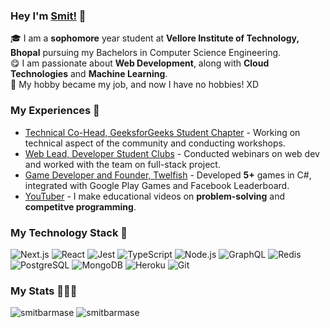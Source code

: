 ### Hey I'm [Smit!](https://smitbarmase.github.io) 🚀

🎓 I am a **sophomore** year student at **Vellore Institute of Technology, Bhopal** pursuing my Bachelors in Computer Science Engineering. </br>
😋 I am passionate about **Web Development**, along with **Cloud Technologies** and **Machine Learning**. </br>
👾 My hobby became my job, and now I have no hobbies! XD </br>

### My Experiences 🙌
- [Technical Co-Head, GeeksforGeeks Student Chapter](https://www.geeksforgeeks.org/) - Working on technical aspect of the community and conducting workshops.
- [Web Lead, Developer Student Clubs](https://dsc.community.dev/) - Conducted webinars on web dev and worked with the team on full-stack project.
- [Game Developer and Founder, Twelfish](https://play.google.com/store/apps/dev?id=8640212175044390799&hl=en_IN&gl=US) - Developed **5+** games in C#, integrated with Google Play Games and Facebook Leaderboard.
- [YouTuber](https://www.youtube.com/channel/UCNN-8t9vWnL0jydIHMr1KHg) - I make educational videos on **problem-solving** and **competitve programming**.

### My Technology Stack 🤗
![Next.js](https://img.shields.io/badge/-Next.js-24292E?&logo=next.js)
![React](https://img.shields.io/badge/-React-24292E?&logo=React)
![Jest](https://img.shields.io/badge/-Jest-24292E?&logo=jest&logoColor=4db33d)
![TypeScript](https://img.shields.io/badge/-TypeScript-24292E?&logo=typescript)
![Node.js](https://img.shields.io/badge/-Node.js-24292E?&logo=node.js)
![GraphQL](https://img.shields.io/badge/-GraphQL-24292E?&logo=graphql&logoColor=E10098)
![Redis](https://img.shields.io/badge/-Redis-24292E?&logo=redis)
![PostgreSQL](https://img.shields.io/badge/-PostgreSQL-24292E?&logo=postgresql&logoColor=30648c)
![MongoDB](https://img.shields.io/badge/-MongoDB-24292E?&logo=mongodb&logoColor=4db33d)
![Heroku](https://img.shields.io/badge/-Heroku-24292E?&logo=heroku&logoColor=645FA1)
![Git](https://img.shields.io/badge/-Git-24292E?&logo=git&logoColor=E94D2E)
<br />

### My Stats 👨🏻‍💻
<img src="https://github-readme-stats.vercel.app/api?username=smitbarmase&layout=compact&theme=tokyonight" alt="smitbarmase" />

<img src="https://komarev.com/ghpvc/?username=smitbarmase" alt="smitbarmase" />
